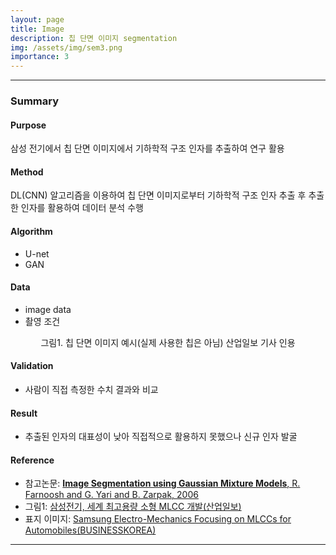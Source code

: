 ```yaml
---
layout: page
title: Image
description: 칩 단면 이미지 segmentation
img: /assets/img/sem3.png
importance: 3
---
```


***

### Summary

#### Purpose
삼성 전기에서 칩 단면 이미지에서 기하학적 구조 인자를 추출하여 연구 활용

#### Method
DL(CNN) 알고리즘을 이용하여 칩 단면 이미지로부터 기하학적 구조 인자 추출 후 추출한 인자를 활용하여 데이터 분석 수행

#### Algorithm
- U-net
- GAN

#### Data
- image data
- 촬영 조건

<p align="center">
<img class="img-fluid rounded z-depth-1" src="{{ '/assets/img/sem2.jpg' | relative_url }}" alt="" title="example image"/><br>
<caption>그림1. 칩 단면 이미지 예시(실제 사용한 칩은 아님) 산업일보 기사 인용</caption>
</p>


#### Validation
- 사람이 직접 측정한 수치 결과와 비교

#### Result
- 추출된 인자의 대표성이 낮아 직접적으로 활용하지 못했으나 신규 인자 발굴

#### Reference
- 참고논문: <a href="https://www.researchgate.net/publication/250791017_Image_Segmentation_using_Gaussian_Mixture_Models">**Image Segmentation using Gaussian Mixture Models**, R. Farnoosh and G. Yari and B. Zarpak, 2006</a>
- 그림1: <a href="http://kidd.co.kr/news/102578">삼성전기, 세계 최고용량 소형 MLCC 개발(산업일보)</a>
- 표지 이미지: <a href="http://www.businesskorea.co.kr/news/articleView.html?idxno=32935">Samsung Electro-Mechanics Focusing on MLCCs for Automobiles(BUSINESSKOREA)</a>


***